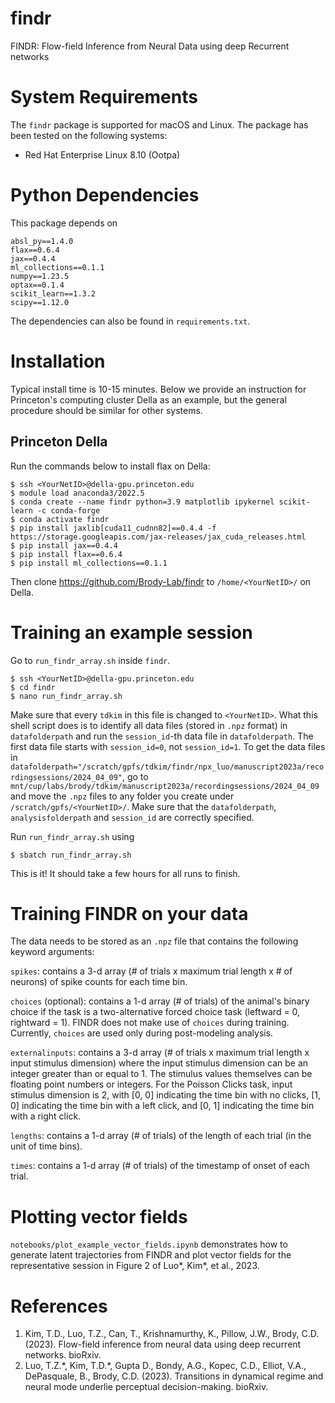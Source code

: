 # findr
FINDR: Flow-field Inference from Neural Data using deep Recurrent networks

# System Requirements

The `findr` package is supported for macOS and Linux. The package has been tested on the following systems:
- Red Hat Enterprise Linux 8.10 (Ootpa)

# Python Dependencies

This package depends on

```
absl_py==1.4.0
flax==0.6.4
jax==0.4.4
ml_collections==0.1.1
numpy==1.23.5
optax==0.1.4
scikit_learn==1.3.2
scipy==1.12.0
```
The dependencies can also be found in `requirements.txt`.

# Installation

Typical install time is 10-15 minutes. Below we provide an instruction for Princeton's computing cluster Della as an example, but the general procedure should be similar for other systems.

## Princeton Della
Run the commands below to install flax on Della:

```
$ ssh <YourNetID>@della-gpu.princeton.edu
$ module load anaconda3/2022.5
$ conda create --name findr python=3.9 matplotlib ipykernel scikit-learn -c conda-forge
$ conda activate findr
$ pip install jaxlib[cuda11_cudnn82]==0.4.4 -f https://storage.googleapis.com/jax-releases/jax_cuda_releases.html
$ pip install jax==0.4.4
$ pip install flax==0.6.4
$ pip install ml_collections==0.1.1
```

Then clone https://github.com/Brody-Lab/findr to `/home/<YourNetID>/` on Della.

# Training an example session
Go to `run_findr_array.sh` inside `findr`.

```
$ ssh <YourNetID>@della-gpu.princeton.edu
$ cd findr
$ nano run_findr_array.sh
```

Make sure that every `tdkim` in this file is changed to `<YourNetID>`. What this shell script does is to identify all data files (stored in `.npz` format) in `datafolderpath` and run the `session_id`-th data file in `datafolderpath`. The first data file starts with `session_id=0`, not `session_id=1`. To get the data files in `datafolderpath="/scratch/gpfs/tdkim/findr/npx_luo/manuscript2023a/recordingsessions/2024_04_09"`, go to `mnt/cup/labs/brody/tdkim/manuscript2023a/recordingsessions/2024_04_09` and move the `.npz` files to any folder you create under `/scratch/gpfs/<YourNetID>/`. Make sure that the `datafolderpath`, `analysisfolderpath` and `session_id` are correctly specified. 

Run `run_findr_array.sh` using
```
$ sbatch run_findr_array.sh
```

This is it! It should take a few hours for all runs to finish.

# Training FINDR on your data
The data needs to be stored as an `.npz` file that contains the following keyword arguments:

`spikes`: contains a 3-d array (# of trials x maximum trial length x # of neurons) of spike counts for each time bin.

`choices` (optional): contains a 1-d array (# of trials) of the animal's binary choice if the task is a two-alternative forced choice task (leftward = 0, rightward = 1). FINDR does not make use of `choices` during training. Currently, `choices` are used only during post-modeling analysis.

`externalinputs`: contains a 3-d array (# of trials x maximum trial length x input stimulus dimension) where the input stimulus dimension can be an integer greater than or equal to 1. The stimulus values themselves can be floating point numbers or integers. For the Poisson Clicks task, input stimulus dimension is 2, with [0, 0] indicating the time bin with no clicks, [1, 0] indicating the time bin with a left click, and [0, 1] indicating the time bin with a right click.

`lengths`: contains a 1-d array (# of trials) of the length of each trial (in the unit of time bins).

`times`: contains a 1-d array (# of trials) of the timestamp of onset of each trial.

# Plotting vector fields
`notebooks/plot_example_vector_fields.ipynb` demonstrates how to generate latent trajectories from FINDR and plot vector fields for the representative session in Figure 2 of Luo*, Kim*, et al., 2023.

# References
1. Kim, T.D., Luo, T.Z., Can, T., Krishnamurthy, K., Pillow, J.W., Brody, C.D. (2023). Flow-field inference from neural data using deep recurrent networks. bioRxiv.
2. Luo, T.Z.\*, Kim, T.D.\*, Gupta D., Bondy, A.G., Kopec, C.D., Elliot, V.A., DePasquale, B., Brody, C.D. (2023). Transitions in dynamical regime and neural mode underlie perceptual decision-making. bioRxiv.
